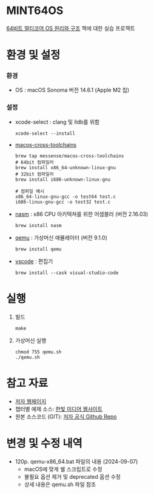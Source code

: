 # MINT64OS
[64비트 멀티코어 OS 원리와 구조](https://www.hanbit.co.kr/store/books/look.php?p_code=B3548683222) 책에 대한 실습 프로젝트 

# 환경 및 설정
### 환경
- OS : macOS Sonoma 버전 14.6.1 (Apple M2 칩)

### 설정 
- xcode-select : clang 및 lldb를 위함
  ```
  xcode-select --install
  ```

- [macos-cross-toolchains](https://github.com/messense/homebrew-macos-cross-toolchains)
  ```
  brew tap messense/macos-cross-toolchains
  # 64bit 컴파일러
  brew install x86_64-unknown-linux-gnu
  # 32bit 컴파일러  
  brew install i686-unknown-linux-gnu

  # 컴파일 예시
  x86_64-linux-gnu-gcc -o test64 test.c
  i686-linux-gnu-gcc -o test32 test.c 
  ```

- [nasm](https://www.nasm.us/) : x86 CPU 아키텍쳐를 위한 어셈블러 (버전 2.16.03)
  ```
  brew install nasm
  ```

- [qemu](https://www.qemu.org/) : 가상머신 애뮬레이터 (버전 9.1.0)
  ```
  brew install qemu
  ```

- [vscode](https://code.visualstudio.com/) : 편집기
  ```
  brew install --cask visual-studio-code
  ```

# 실행
1. 빌드
    ```
    make
    ```
1. 가상머신 실행
    ```
    chmod 755 qemu.sh
    ./qemu.sh
    ```

# 참고 자료
- [저자 웹페이지](http://mint64os.pe.kr/)
- 챕터별 예제 소스: [한빛 미디어 웹사이트](https://download.hanbit.co.kr/exam/1836/)
- 원본 소스코드 (GIT): [저자 공식 Github Repo](https://github.com/kkamagui/mint64os)

# 변경 및 수정 내역
- 120p. qemu-x86_64.bat 파일의 내용 (2024-09-07)
  - macOS에 맞게 쉘 스크립트로 수정
  - 불필요 옵션 제거 및 deprecated 옵션 수정
  - 상세 내용은 qemu.sh 파일 참조

